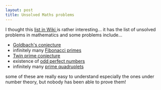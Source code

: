 ```yaml
---
layout: post
title: Unsolved Maths problems
---
```


I thought this [list in Wiki ](http://en.wikipedia.org/wiki/Unsolved_problems_in_mathematics)is rather interesting... it has the list of unsolved problems in mathematics and some problems include...

- [Goldbach's conjecture](http://en.wikipedia.org/wiki/Goldbach%27s_conjecture "Goldbach's conjecture")
- infinitely many [Fibonacci primes](http://en.wikipedia.org/wiki/Fibonacci_prime "Fibonacci prime")
- [Twin prime conjecture](http://en.wikipedia.org/wiki/Twin_prime_conjecture "Twin prime conjecture")
- existence of [odd perfect numbers](http://en.wikipedia.org/wiki/Perfect_number#Odd_perfect_numbers "Perfect number")
- infinitely many [prime quadruplets](http://en.wikipedia.org/wiki/Prime_quadruplet "Prime quadruplet")

some of these are really easy to understand especially the ones under number theory, but nobody has been able to prove them!
